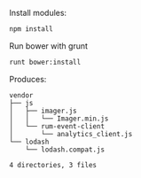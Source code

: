 Install modules:

```sh
npm install
```

Run bower with grunt
```sh
runt bower:install
```

Produces:
```
vendor
├── js
│   ├── imager.js
│   │   └── Imager.min.js
│   └── rum-event-client
│       └── analytics_client.js
└── lodash
    └── lodash.compat.js

4 directories, 3 files
```
